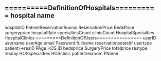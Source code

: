 ==========DefinitionOfHospitals==========
hospital name
-------------
hospitalID PatientReservationRooms ReservationPrice BedsPrice surgeryprice hospitalRate specialtiesCount clinicCount
HospitalSpecialties 
HospitalClinics
=========DefinitionOfUsers================
userID username userAge  email Password fullname 
reservationsdata(if usertype patient)->resID PAge HOS.ID bedsprice SurgeryPrice totalprice restype resday HOSspecialties HOSclinic patientresroom PName 
